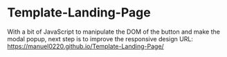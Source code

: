 # Template-Landing-Page
With a bit of JavaScript to manipulate the DOM of the button and make the modal popup, next step is to improve the responsive design
URL: https://manuel0220.github.io/Template-Landing-Page/
